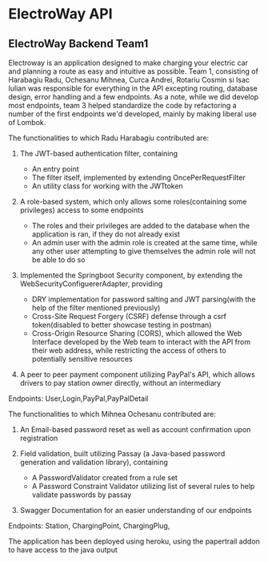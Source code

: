 
# ElectroWay API
## ElectroWay Backend Team1

Electroway is an application designed to make charging your electric car and planning a route as easy and intuitive as possible.
Team 1, consisting of Harabagiu Radu, Ochesanu Mihnea, Curca Andrei, Rotariu Cosmin si Isac Iulian was responsible for everything in the API excepting routing, database design, error handling and a few endpoints. As a note, while we did develop most endpoints, team 3 helped standardize the code by refactoring a number of the first endpoints we'd developed, mainly by making liberal use of Lombok.

The functionalities to which Radu Harabagiu contributed are:

1. The JWT-based authentication filter, containing
	* An entry point
	* The filter itself, implemented by extending OncePerRequestFilter
	* An utility class for working with the JWTtoken

1. A role-based system, which only allows some roles(containing some privileges) access to some endpoints
	* The roles and their privileges are added to the database when the application is ran, if they do not already exist
	* An admin user with the admin role is created at the same time, while any other user attempting to give themselves the admin role will not be able to do so

1. Implemented the Springboot Security component, by extending the WebSecurityConfiguererAdapter, providing
	* DRY implementation for password salting and JWT parsing(with the help of the filter mentioned previously)
	* Cross-Site Request Forgery (CSRF) defense through a csrf token(disabled to better showcase testing in postman)
	* Cross-Origin Resource Sharing (CORS), which allowed the Web Interface developed by the Web team to interact with the API from their web address, while restricting the access of others to potentially sensitive resources

1. A peer to peer payment component utilizing PayPal's API, which allows drivers to pay station owner directly, without an intermediary

Endpoints: User,Login,PayPal,PayPalDetail

The functionalities to which Mihnea Ochesanu contributed are:

1. An Email-based password reset as well as account confirmation upon registration

1. Field validation, built utilizing Passay (a Java-based password generation and validation library), containing
    * A PasswordValidator created from a rule set
    * A Password Constraint Validator utilizing list of several rules to help validate passwords by passay

1. Swagger Documentation for an easier understanding of our endpoints

Endpoints: Station, ChargingPoint, ChargingPlug,

The application has been deployed using heroku, using the papertrail addon to have access to the java output
